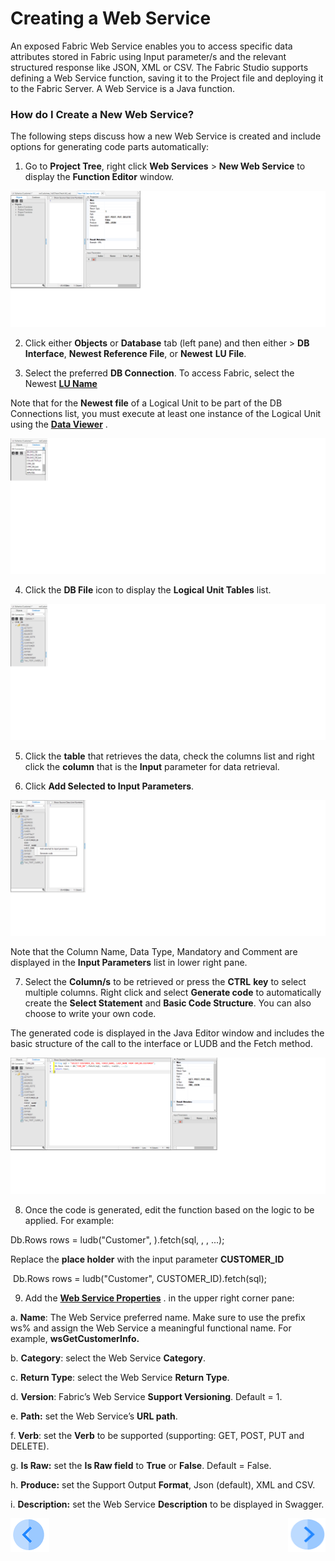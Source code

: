 # Creating a Web Service

An exposed Fabric Web Service enables you to access specific data attributes stored in Fabric using Input parameter/s and the relevant structured response like JSON, XML or CSV. The Fabric Studio supports defining a Web Service function, saving it to the Project file and deploying it to the Fabric Server. A Web Service is a Java function.

### How do I Create a New Web Service?

The following steps discuss how a new Web Service is created and include options for generating code parts automatically:

1. Go to **Project Tree**, right click **Web Services** > **New Web Service** to display the **Function Editor** window.

<img src="/articles/15_web_services/images/Web-Service-KI-3-1.png" alt="drawing"/>     

2. Click either **Objects** or **Database** tab (left pane) and then either > **DB Interface**, **Newest Reference File**, or **Newest** **LU File**.

3. Select the preferred **DB Connection**. To access Fabric, select the Newest  [**LU Name**](/articles/03_logical_units/01_LU_overview.md)

Note that for the **Newest file** of a Logical Unit to be part of the DB Connections list, you must execute at least one instance of the Logical Unit using the [**Data Viewer**](/articles/13_LUDB_viewer_and_studio_debug_capabilities/01_data_viewer.md) .

<img src="/articles/15_web_services/images/Web-Service-KI-3-2.png" alt="drawing"/>  

4. Click the **DB File** icon to display the **Logical Unit Tables** list.

 <img src="/articles/15_web_services/images/Web-Service-KI-3-3.png" alt="drawing"/>  

5. Click the **table** that retrieves the data, check the columns list and right click the **column** that is the **Input** parameter for data retrieval. 

6. Click **Add Selected to Input Parameters**.

 <img src="/articles/15_web_services/images/Web-Service-KI-3-4.png" alt="drawing"/>  

Note that the Column Name, Data Type, Mandatory and Comment are displayed in the **Input Parameters** list in lower right pane.

7. Select the **Column/s** to be retrieved or press the **CTRL** **key** to select multiple columns. Right click and select **Generate code** to automatically create the **Select Statement** and **Basic Code Structure**. You can also choose to write your own code.  

The generated code is displayed in the Java Editor window and includes the basic structure of the call to the interface or LUDB and the Fetch method.

 <img src="/articles/15_web_services/images/Web-Service-KI-3-5.png" alt="drawing"/>  

8. Once the code is generated, edit the function based on the logic to be applied. For example:

Db.Rows rows = ludb("Customer", <instanceID>).fetch(sql, <val1>, <val2>, ...);

Replace the **<instanceID> place holder** with the input parameter **CUSTOMER_ID**

​    Db.Rows rows = ludb("Customer", CUSTOMER_ID).fetch(sql);

9. Add the [**Web Service Properties**](/articles/15_web_services/02_web_services_proprties.md) . in the upper right corner pane:

a.    **Name**: The Web Service preferred name. Make sure to use the prefix ws% and assign the Web Service a meaningful functional name. For example, **wsGetCustomerInfo.**

b.   **Category**: select the Web Service **Category**.

c.    **Return Type**: select the Web Service **Return Type**.

d.   **Version**: Fabric’s Web Service **Support Versioning**. Default = 1.

e.    **Path:** set the Web Service’s **URL path**.

f.    **Verb**: set the **Verb** to be supported (supporting: GET, POST, PUT and DELETE).

g.    **Is Raw:** set the **Is Raw field** to **True** or **False**. Default = False. 

h.   **Produce:** set the Support Output **Format**, Json (default), XML and CSV.

i.     **Description:** set the Web Service **Description** to be displayed in Swagger.

[![Previous](/articles/images/Previous.png)](/articles/15_web_services/02_web_services_properties.md)[<img align="right" width="60" height="54" src="/articles/images/Next.png">](/articles/15_web_services/04_web_services_function_basic_structure.md)


